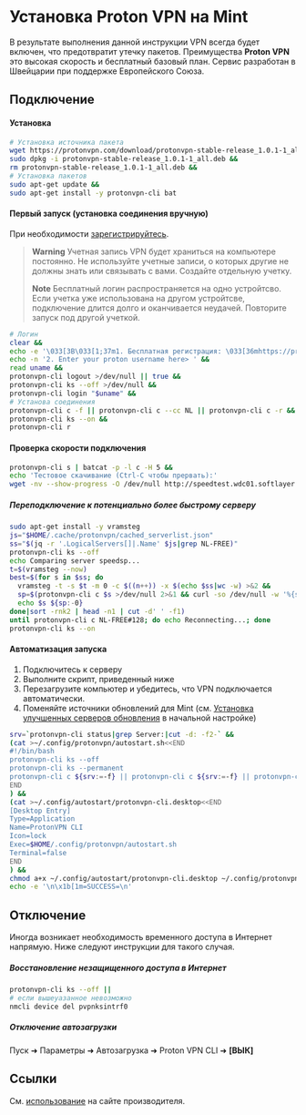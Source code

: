 # Установка Proton VPN на Mint
В результате выполнения данной инструкции VPN
всегда будет включен, что предотвратит утечку пакетов.
Преимущества **Proton VPN** это высокая скорость и бесплатный базовый план. 
Сервис разработан в Швейцарии при поддержке Европейского Союза. 

## Подключение
#### Установка
```sh
# Установка источника пакета
wget https://protonvpn.com/download/protonvpn-stable-release_1.0.1-1_all.deb &&
sudo dpkg -i protonvpn-stable-release_1.0.1-1_all.deb &&
rm protonvpn-stable-release_1.0.1-1_all.deb &&
# Установка пакетов
sudo apt-get update &&
sudo apt-get install -y protonvpn-cli bat

```
#### Первый запуск (установка соединения вручную)
При необходимости [зарегистрируйтесь](https://protonvpn.com/free-vpn/linux). 
> **Warning**
> Учетная запись VPN будет храниться на компьютере постоянно. Не используйте учетные записи, о которых другие не должны знать или связывать с вами. Создайте отдельную учетку.
> 
> **Note** Бесплатный логин распространяется на одно устройтсво. Если учетка уже использована на другом устройтсве, подключение длится долго и оканчивается неудачей. Повторите запуск под другой учеткой.
```sh
# Логин
clear &&
echo -e '\033[3B\033[1;37m1. Бесплатная регистрация: \033[36mhttps://protonvpn.com/free-vpn/linux\033[0m\n' &&
echo -n '2. Enter your proton username here> ' &&
read uname &&
protonvpn-cli logout >/dev/null || true &&
protonvpn-cli ks --off >/dev/null &&
protonvpn-cli login "$uname" &&
# Установа соединения
protonvpn-cli c -f || protonvpn-cli c --cc NL || protonvpn-cli c -r &&
protonvpn-cli ks --on &&
protonvpn-cli r

```
#### Проверка скорости подключения
```sh
protonvpn-cli s | batcat -p -l c -H 5 &&
echo 'Тестовое скачивание (Ctrl-C чтобы прервать):'
wget -nv --show-progress -O /dev/null http://speedtest.wdc01.softlayer.com/downloads/test100.zip

```
##### Переподключение к потенциально более быстрому серверу
```sh
sudo apt-get install -y vramsteg
js="$HOME/.cache/protonvpn/cached_serverlist.json"
ss="$(jq -r '.LogicalServers[]|.Name' $js|grep NL-FREE)"
protonvpn-cli ks --off
echo Comparing server speedsp...
t=$(vramsteg --now)
best=$(for s in $ss; do
  vramsteg -t -s $t -m 0 -c $((n++)) -x $(echo $ss|wc -w) >&2 &&
  sp=$(protonvpn-cli c $s >/dev/null 2>&1 && curl -so /dev/null -w '%{speed_download}' https://bit.ly/3SJ7EP3)
  echo $s ${sp:-0}
done|sort -rnk2 | head -n1 | cut -d' ' -f1)
until protonvpn-cli c NL-FREE#128; do echo Reconnecting...; done
protonvpn-cli ks --on

```

#### Автоматизация запуска
1. Подключитесь к серверу
2. Выполните скрипт, приведенный ниже
3. Перезагрузите компьютер и убедитесь, что VPN подключается автоматически.
4. Поменяйте источники обновлений для Mint (см. [Установка улучшенных серверов обновления](%D0%9D%D0%B0%D1%81%D1%82%D1%80%D0%BE%D0%B9%D0%BA%D0%B0%20Mint.md#%D1%83%D1%81%D1%82%D0%B0%D0%BD%D0%BE%D0%B2%D0%BA%D0%B0-%D1%83%D0%BB%D1%83%D1%87%D1%88%D0%B5%D0%BD%D0%BD%D1%8B%D1%85-%D1%81%D0%B5%D1%80%D0%B2%D0%B5%D1%80%D0%BE%D0%B2-%D0%BE%D0%B1%D0%BD%D0%BE%D0%B2%D0%BB%D0%B5%D0%BD%D0%B8%D1%8F-%D0%BD%D0%B5%D0%BE%D0%B1%D1%8F%D0%B7%D0%B0%D1%82%D0%B5%D0%BB%D1%8C%D0%BD%D0%BE) в начальной настройке)

```sh
srv=`protonvpn-cli status|grep Server:|cut -d: -f2-` &&
(cat >~/.config/protonvpn/autostart.sh<<END
#!/bin/bash
protonvpn-cli ks --off
protonvpn-cli ks --permanent
protonvpn-cli c ${srv:=-f} || protonvpn-cli c ${srv:=-f} || protonvpn-cli c --cc NL || protonvpn-cli c -r
END
) &&
(cat >~/.config/autostart/protonvpn-cli.desktop<<END
[Desktop Entry]
Type=Application
Name=ProtonVPN CLI
Icon=lock
Exec=$HOME/.config/protonvpn/autostart.sh
Terminal=false
END
) &&
chmod a+x ~/.config/autostart/protonvpn-cli.desktop ~/.config/protonvpn/autostart.sh &&
echo -e '\n\x1b[1m=SUCCESS=\n'

```

## Отключение
Иногда возникает необходимость временного доступа в Интернет напрямую. Ниже следуют инструкции для такого случая.
##### Восстановление незащищенного доступа в Интернет
```sh
protonvpn-cli ks --off ||
# если вышеуазанное невозможно
nmcli device del pvpnksintrf0

```
##### Отключение автозагрузки
Пуск ➜ Параметры ➜ Автозагрузка ➜ Proton VPN CLI ➜ **[ВЫК]**

## Ссылки
См. [использование](https://protonvpn.com/support/linux-vpn-tool/#cli) на сайте производителя.
